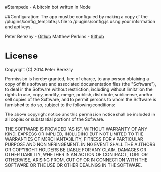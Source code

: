 #Stampede - A bitcoin bot written in Node



##Configuration:
The app must be configured by making a copy of the /plugins/config_template.js file to /plugins/config.js using your information and api keys.

Peter Berezny - [Github](https://github.com/pejrak)
Matthew Perkins - [Github](https://github.com/mattarse)




License
===
Copyright (C) 2014 Peter Berezny


Permission is hereby granted, free of charge, to any person obtaining a copy of this software and associated documentation files (the "Software"), to deal in the Software without restriction, including without limitation the rights to use, copy, modify, merge, publish, distribute, sublicense, and/or sell copies of the Software, and to permit persons to whom the Software is furnished to do so, subject to the following conditions:

The above copyright notice and this permission notice shall be included in all copies or substantial portions of the Software.

THE SOFTWARE IS PROVIDED "AS IS", WITHOUT WARRANTY OF ANY KIND, EXPRESS OR IMPLIED, INCLUDING BUT NOT LIMITED TO THE WARRANTIES OF MERCHANTABILITY, FITNESS FOR A PARTICULAR PURPOSE AND NONINFRINGEMENT. IN NO EVENT SHALL THE AUTHORS OR COPYRIGHT HOLDERS BE LIABLE FOR ANY CLAIM, DAMAGES OR OTHER LIABILITY, WHETHER IN AN ACTION OF CONTRACT, TORT OR OTHERWISE, ARISING FROM, OUT OF OR IN CONNECTION WITH THE SOFTWARE OR THE USE OR OTHER DEALINGS IN THE SOFTWARE.